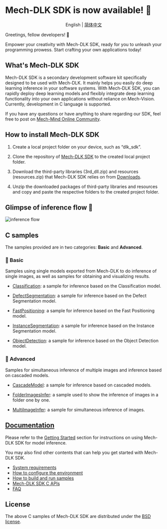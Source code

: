 # Mech-DLK SDK is now available! 🎉
<div align="center">

English | [简体中文](README_zh-CN.md)

</div>
Greetings, fellow developers! 👋

Empower your creativity with Mech-DLK SDK, ready for you to unleash your programming prowess. Start crafting your own applications today!
## What's Mech-DLK SDK
Mech-DLK SDK is a secondary development software kit specifically designed to be used with Mech-DLK. It mainly helps you easily do deep learning inference in your software systems. With Mech-DLK SDK, you can rapidly deploy deep learning models and flexibly integrate deep learning functionality into your own applications without reliance on Mech-Vision. Currently, development in C language is supported.

If you have any questions or have anything to share regarding our SDK, feel free to post on [Mech-Mind Online Community](https://community.mech-mind.com/).

## How to install Mech-DLK SDK

1. Create a local project folder on your device, such as “dlk_sdk”.

2. Clone the repository of [Mech-DLK SDK](https://github.com/MechMindRobotics/mechdlk_sdk.git) to the created local project folder.

3. Download the third-party libraries (3rd_dll.zip) and resources (resources.zip) that Mech-DLK SDK relies on from [Downloads](https://downloads.mech-mind.com.cn/?tab=tab-dlk-sdk).

4. Unzip the downloaded packages of third-party libraries and resources and copy and paste the respective folders to the created project folder.

## Glimpse of inference flow 👀 
![inference flow](https://docs.mech-mind.net/download/github/DLK/inference-flow-en.png)

## C samples
The samples provided are in two categories: **Basic** and **Advanced**.

### 📌 Basic
Samples using single models exported from Mech-DLK to do inference of single images, as well as samples for obtaining and visualizing results.

- [Classification](https://github.com/MechMindRobotics/mechdlk_sdk/blob/main/samples/c/Basic/Classification.c): a sample for inference based on the Classification model.

- [DefectSegmentation](https://github.com/MechMindRobotics/mechdlk_sdk/blob/main/samples/c/Basic/DefectSegmentation.c): a sample for inference based on the Defect Segmentation model.

- [FastPositioning](https://github.com/MechMindRobotics/mechdlk_sdk/blob/main/samples/c/Basic/FastPositioning.c): a sample for inference based on the Fast Positioning model.

- [InstanceSegmentation](https://github.com/MechMindRobotics/mechdlk_sdk/blob/main/samples/c/Basic/InstanceSegmentation.c): a sample for inference based on the Instance Segmentation model.

- [ObjectDetection](https://github.com/MechMindRobotics/mechdlk_sdk/blob/main/samples/c/Basic/ObjectDetection.c): a sample for inference based on the Object Detection model.

### 📌 Advanced
Samples for simultaneous inference of multiple images and inference based on cascaded models.

- [CascadeModel](https://github.com/MechMindRobotics/mechdlk_sdk/blob/main/samples/c/Advanced/CascadeModel.c): a sample for inference based on cascaded models.

- [FolderImagesInfer](https://github.com/MechMindRobotics/mechdlk_sdk/blob/main/samples/c/Advanced/FolderImagesInfer.c): a sample used to show the inference of images in a folder one by one.

- [MultiImageInfer](https://github.com/MechMindRobotics/mechdlk_sdk/blob/main/samples/c/Advanced/MultiImageInfer.c): a sample for simultaneous inference of images.

## [Documentation](https://docs.mech-mind.net/en/dlk-sdk-manual/2.0.0/dlk-sdk.html)
Please refer to the [Getting Started](https://docs.mech-mind.net/en/dlk-sdk-manual/2.0.0/infer-tutorial.html) section for instructions on using Mech-DLK SDK for model inference.

You may also find other contents that can help you get started with Mech-DLK SDK.
- [System requirements](https://docs.mech-mind.net/en/dlk-sdk-manual/2.0.0/software-installation.html#_system_requirements)
- [How to configure the environment](https://docs.mech-mind.net/en/dlk-sdk-manual/2.0.0/software-installation.html#_configure_environment)
- [How to build and run samples](https://docs.mech-mind.net/en/dlk-sdk-manual/2.0.0/samples/c-windows.html#_build_and_run_samples)
- [Mech-DLK SDK C APIs](https://docs.mech-mind.net/en/dlk-sdk-manual/2.0.0/api-reference/api-reference.html)
- [FAQ](https://docs.mech-mind.net/en/dlk-sdk-manual/2.0.0/faq/faq.html)

## License
The above C samples of Mech-DLK SDK are distributed under the [BSD license](https://github.com/MechMindRobotics/mechdlk_sdk/blob/main/LICENSE).